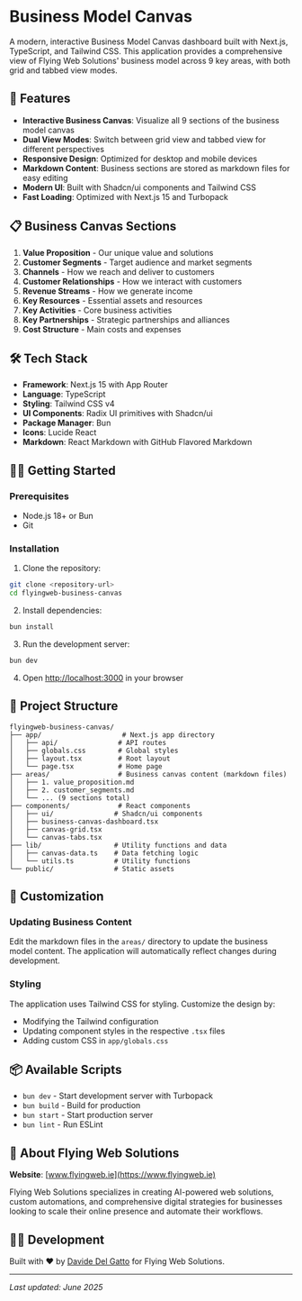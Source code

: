 # Business Model Canvas

A modern, interactive Business Model Canvas dashboard built with Next.js, TypeScript, and Tailwind CSS. This application provides a comprehensive view of Flying Web Solutions' business model across 9 key areas, with both grid and tabbed view modes.

## 🚀 Features

- **Interactive Business Canvas**: Visualize all 9 sections of the business model canvas
- **Dual View Modes**: Switch between grid view and tabbed view for different perspectives
- **Responsive Design**: Optimized for desktop and mobile devices
- **Markdown Content**: Business sections are stored as markdown files for easy editing
- **Modern UI**: Built with Shadcn/ui components and Tailwind CSS
- **Fast Loading**: Optimized with Next.js 15 and Turbopack

## 📋 Business Canvas Sections

1. **Value Proposition** - Our unique value and solutions
2. **Customer Segments** - Target audience and market segments
3. **Channels** - How we reach and deliver to customers
4. **Customer Relationships** - How we interact with customers
5. **Revenue Streams** - How we generate income
6. **Key Resources** - Essential assets and resources
7. **Key Activities** - Core business activities
8. **Key Partnerships** - Strategic partnerships and alliances
9. **Cost Structure** - Main costs and expenses

## 🛠 Tech Stack

- **Framework**: Next.js 15 with App Router
- **Language**: TypeScript
- **Styling**: Tailwind CSS v4
- **UI Components**: Radix UI primitives with Shadcn/ui
- **Package Manager**: Bun
- **Icons**: Lucide React
- **Markdown**: React Markdown with GitHub Flavored Markdown

## 🏃‍♂️ Getting Started

### Prerequisites

- Node.js 18+ or Bun
- Git

### Installation

1. Clone the repository:

```bash
git clone <repository-url>
cd flyingweb-business-canvas
```

2. Install dependencies:

```bash
bun install
```

3. Run the development server:

```bash
bun dev
```

4. Open [http://localhost:3000](http://localhost:3000) in your browser

## 📁 Project Structure

```
flyingweb-business-canvas/
├── app/                    # Next.js app directory
│   ├── api/               # API routes
│   ├── globals.css        # Global styles
│   ├── layout.tsx         # Root layout
│   └── page.tsx           # Home page
├── areas/                 # Business canvas content (markdown files)
│   ├── 1. value_proposition.md
│   ├── 2. customer_segments.md
│   └── ... (9 sections total)
├── components/            # React components
│   ├── ui/               # Shadcn/ui components
│   ├── business-canvas-dashboard.tsx
│   ├── canvas-grid.tsx
│   └── canvas-tabs.tsx
├── lib/                  # Utility functions and data
│   ├── canvas-data.ts    # Data fetching logic
│   └── utils.ts          # Utility functions
└── public/               # Static assets
```

## 🎨 Customization

### Updating Business Content

Edit the markdown files in the `areas/` directory to update the business model content. The application will automatically reflect changes during development.

### Styling

The application uses Tailwind CSS for styling. Customize the design by:

- Modifying the Tailwind configuration
- Updating component styles in the respective `.tsx` files
- Adding custom CSS in `app/globals.css`

## 📦 Available Scripts

- `bun dev` - Start development server with Turbopack
- `bun build` - Build for production
- `bun start` - Start production server
- `bun lint` - Run ESLint

## 🏢 About Flying Web Solutions

**Website**: [www.flyingweb.ie](https://www.flyingweb.ie)

Flying Web Solutions specializes in creating AI-powered web solutions, custom automations, and comprehensive digital strategies for businesses looking to scale their online presence and automate their workflows.

## 👨‍💻 Development

Built with ❤️ by [Davide Del Gatto](https://github.com/flyingwebie) for Flying Web Solutions.

---

_Last updated: June 2025_
